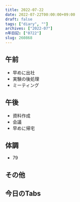 ```yaml
---
title: 2022-07-22
date: 2022-07-22T00:00:00+09:00
draft: false
tags: ["diary", ""]
archives: ["2022-07"]
n年日記: ["0722"]
slug: 260868
---
```

## 午前
- 早めに出社
- 実験の後処理
- ミーティング
## 午後
- 資料作成
- 会議
- 早めに帰宅
## 体調
- 79
## その他
## 今日のTabs
